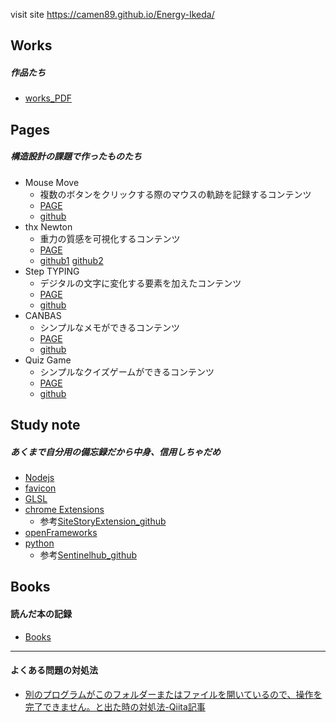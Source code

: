visit site
https://camen89.github.io/Energy-Ikeda/

## Works  
##### 作品たち  
- [works_PDF](https://drive.google.com/file/d/1k_CPJFxsxfA0FnG3pekyMBntndXVmKeg/view?usp=drive_link)

## Pages
##### 構造設計の課題で作ったものたち  
- Mouse Move    
  - 複数のボタンをクリックする際のマウスの軌跡を記録するコンテンツ  
  - [PAGE](https://camen89.github.io/Mouse-move-redesign/)
  - [github](https://github.com/camen89/Mouse-move-redesign?tab=readme-ov-file)  
- thx Newton  
  - 重力の質感を可視化するコンテンツ  
  - [PAGE](https://camen89.github.io/Gravity_page/)  
  - [github1](https://github.com/camen89/Gravity_page) [github2](https://github.com/camen89/GRAVITY_inside)  
- Step TYPING  
  - デジタルの文字に変化する要素を加えたコンテンツ  
  - [PAGE](https://camen89.github.io/StepTYPING/)  
  - [github](https://github.com/camen89/StepTYPING)  
- CANBAS  
  - シンプルなメモができるコンテンツ  
  - [PAGE](https://camen89.github.io/CANBAS/)  
  - [github](https://github.com/camen89/CANBAS)  
- Quiz Game  
  - シンプルなクイズゲームができるコンテンツ  
  - [PAGE](https://camen89.github.io/quizgame/)  
  - [github](https://github.com/camen89/quizgame)

## Study note   
##### あくまで自分用の備忘録だから中身、信用しちゃだめ  
- [Nodejs](/Nodejs/STUDYNOTE.md)  
- [favicon](/favicon/STUDYNOTE.md)  
- [GLSL](/GLSL/STUDYNOTE.md)  
- [chrome Extensions](chromeExtensions/STUDYNOTE.md)  
  - 参考[SiteStoryExtension_github](https://github.com/camen89/SiteStoryExtension)  
- [openFrameworks](openFrameworks/STUDYNOTE.md)  
- [python](python/STUDYNOTE.md)  
  - 参考[Sentinelhub_github](https://github.com/camen89/Energy-Ikeda/tree/main/python/Sentinelhub)  

## Books  
#### 読んだ本の記録  
- [Books](/BOOK/STUDYNOTE.md)  

---
#### よくある問題の対処法  
- [別のプログラムがこのフォルダーまたはファイルを開いているので、操作を完了できません。と出た時の対処法-Qiita記事](https://qiita.com/fuk101/items/a862b89380ae75339f37)  
